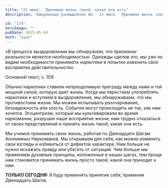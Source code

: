```yaml
---
title: "22 июня.  Принимая жизнь такой, какая она есть"
description: "Ежедневные размышления АН - 22 июня.  Принимая жизнь такой, какая она есть"

id: "174"
heroImage: ""
pubDate: 2023-05-04
moth: "iyun"
---
```


_«В процессе выздоровления мы обнаружили, что признание реальности является
необходимостью. Однажды сделав это, мы уже не видим необходимости принимать
наркотики в попытке изменить свое восприятие действительности»._

Основной текст, с. 109

Обычно наркотики ставили непреодолимую преграду между нами и той мощной силой,
которую дает жизнь. Когда мы перестаем употреблять наркотики и вступаем в
выздоровление, мы обнаруживаем, что мы противостоим жизни. Мы можем испытывать
разочарование, безнадежность или злость. События могут происходить не так, как
нам хочется. Эгоцентризм, который мы культивировали во время наркомании,
разрушил наше восприятие жизни; нам трудно отказаться от своих представлений и
принять жизнь такой, какая она есть.

Мы учимся принимать свою жизнь, работая по Двенадцати Шагам Анонимных
Наркоманов. Мы открываем для себя, как можно изменить свои взгляды и
избавиться от дефектов характера. Нам больше не нужно искажать правду или
убегать от ситуаций. Чем больше мы применяем духовные принципы, изложенные в
наших шагах, тем проще нам становится принимать жизнь просто такой, какой она
приходит к нам.

**ТОЛЬКО СЕГОДНЯ:** Я буду применять принятие себя, применяя Двенадцать Шагов.
